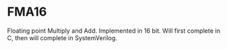 # FMA16
Floating point Multiply and Add. Implemented in 16 bit. Will first complete in C, then will complete in SystemVerilog.

